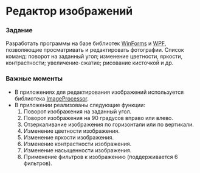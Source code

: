 ﻿# Редактор изображений

### Задание
Разработать программы на базе библиотек [WinForms](https://docs.microsoft.com/en-us/dotnet/desktop/winforms/?view=netframeworkdesktop-4.8) и [WPF](https://docs.microsoft.com/en-us/dotnet/desktop/wpf/introduction-to-wpf?view=netframeworkdesktop-4.8), позволяющие просматривать и редактировать фотографии. Список команд: поворот на заданный угол; изменение цветности, яркости, контрастности; увеличение-сжатие; рисование кисточкой и др.

### Важные моменты
 - В приложениях для редактирования изображений используется библиотека [ImageProcessor](https://imageprocessor.org/).
 - В приложении реализованы следующие функции:
    1. Поворот изображения на заданный угол.
    2. Поворот изображения на 90 градусов вправо или влево.
    3. Отзеркаливание изображения по горизонтали или по вертикали.
    4. Изменение цветности изображения.
    5. Изменение яркости изображения.
    6. Изменение контрастности изображения.
    7. Изменение насыщенности изображения.
    8. Применение фильтров к изображению (поддерживается 6 фильтров).